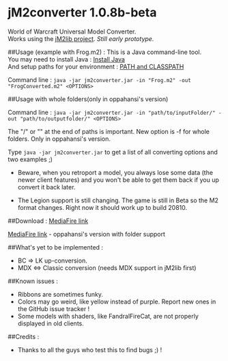 # jM2converter 1.0.8b-beta
World of Warcraft Universal Model Converter.  
Works using the [jM2lib project](https://github.com/Koward/jM2lib). *Still early prototype.*  

##Usage (example with Frog.m2) :
This is a Java command-line tool.  
You may need to install Java : [Install Java](https://java.com/en/download/help/download_options.xml)  
And setup paths for your environment : [PATH and CLASSPATH](https://docs.oracle.com/javase/tutorial/essential/environment/paths.html)  

Command line : `java -jar jm2converter.jar -in "Frog.m2" -out "FrogConverted.m2" <OPTIONS>`


##Usage with whole folders(only in oppahansi's version)

Command line : `java -jar jm2converter.jar -in "path/to/inputFolder/" -out "path/to/outputfolder/" <OPTIONS>`

The "/" or "\" at the end of paths is important. New option is -f for whole folders. Only in oppahansi's version.

Type `java -jar jm2converter.jar` to get a list of all converting options and two examples ;)

* Beware, when you retroport a model, you always lose some data (the newer client features) and you won't be able to get them back if you up convert it back later.

* The Legion support is still changing. The game is still in Beta so the M2 format changes. Right now it should work up to build 20810.

##Download :
[MediaFire link](http://adf.ly/1TtsYH)  


[MediaFire link](http://www.mediafire.com/download/339o8t1vm4bw641/jM2converter.jar)  -  oppahansi's version with folder support

##What's yet to be implemented :
* BC => LK up-conversion.
* MDX <=> Classic conversion (needs MDX support in jM2lib first)

##Known issues :
* Ribbons are sometimes funky.
* Colors may go weird, like yellow instead of purple.
Report new ones in the GitHub issue tracker !
* Some models with shaders, like FandralFireCat, are not properly displayed in old clients.

##Credits :
* Thanks to all the guys who test this to find bugs ;) !
